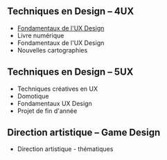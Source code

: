 ## Techniques en Design – 4UX

- [Fondamentaux de l'UX Design](test.md)
- Livre numérique
- Fondamentaux de l'UX Design
- Nouvelles cartographies

## Techniques en Design – 5UX

- Techniques créatives en UX
- Domotique
- Fondamentaux UX Design
- Projet de fin d'année

## Direction artistique – Game Design

- Direction artistique - thématiques